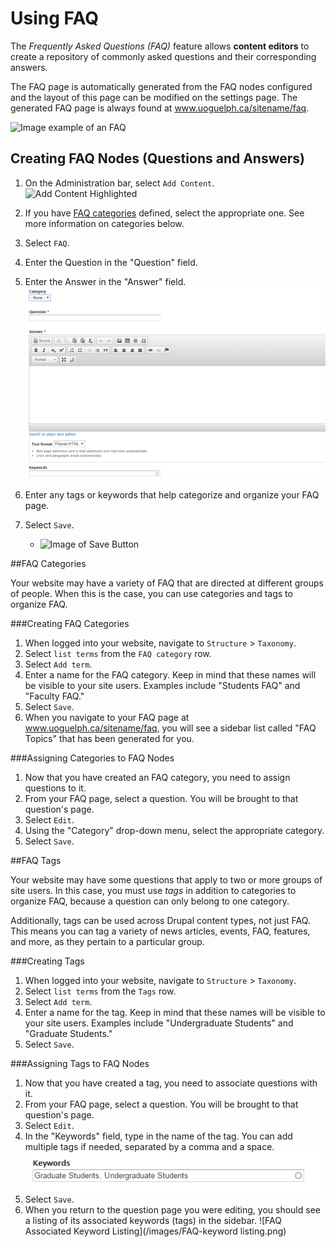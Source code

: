 # Using FAQ
The *Frequently Asked Questions (FAQ)* feature allows **content editors** to create a repository of commonly asked questions and their corresponding answers. 

The FAQ page is automatically generated from the FAQ nodes configured and the layout of this page can be modified on the settings page. The generated FAQ page is always found at www.uoguelph.ca/sitename/faq.

![Image example of an FAQ](../images/FAQexample.png)

## Creating FAQ Nodes (Questions and Answers)
1. On the Administration bar, select `Add Content`.
![Add Content Highlighted](../images/ambac.png)
2. If you have [FAQ categories](../taxonomies.md#categories) defined, select the appropriate one. See more information on categories below.
3. Select `FAQ`.
4. Enter the Question in the "Question" field.
5. Enter the Answer in the "Answer" field.
![Image of an FAQ](../images/faq.png)

6. Enter any tags or keywords that help categorize and organize your FAQ page.
7. Select `Save`.
    * ![Image of Save Button](../images/save.png)

##FAQ Categories

Your website may have a variety of FAQ that are directed at different groups of people. When this is the case, you can use categories and tags to organize FAQ.

###Creating FAQ Categories
1. When logged into your website, navigate to `Structure` > `Taxonomy`.
2. Select `list terms` from the `FAQ category` row.
3. Select `Add term`.
4. Enter a name for the FAQ category. Keep in mind that these names will be visible to your site users. Examples include "Students FAQ" and "Faculty FAQ." 
5. Select `Save`.
6. When you navigate to your FAQ page at www.uoguelph.ca/sitename/faq, you will see a sidebar list called "FAQ Topics" that has been generated for you.

###Assigning Categories to FAQ Nodes
1. Now that you have created an FAQ category, you need to assign questions to it. 
2. From your FAQ page, select a question. You will be brought to that question's page.
3. Select `Edit`.
4. Using the "Category" drop-down menu, select the appropriate category. 
5. Select `Save`.

##FAQ Tags

Your website may have some questions that apply to two or more groups of site users. In this case, you must use *tags* in addition to categories to organize FAQ, because a question can only belong to one category.

Additionally, tags can be used across Drupal content types, not just FAQ. This means you can tag a variety of news articles, events, FAQ, features, and more, as they pertain to a particular group. 

###Creating Tags
1. When logged into your website, navigate to `Structure` > `Taxonomy`.
2. Select `list terms` from the `Tags` row.
3. Select `Add term`.
4. Enter a name for the tag. Keep in mind that these names will be visible to your site users. Examples include "Undergraduate Students" and "Graduate Students."
5. Select `Save`.

###Assigning Tags to FAQ Nodes
1. Now that you have created a tag, you need to associate questions with it. 
2. From your FAQ page, select a question. You will be brought to that question's page.
3. Select `Edit`.
4. In the "Keywords" field, type in the name of the tag. You can add multiple tags if needed, separated by a comma and a space.
 ![FAQ Keyword Field](/images/FAQ-tags.png)
5. Select `Save`.
6. When you return to the question page you were editing, you should see a listing of its associated keywords (tags) in the sidebar.
 ![FAQ Associated Keyword Listing](/images/FAQ-keyword listing.png)
